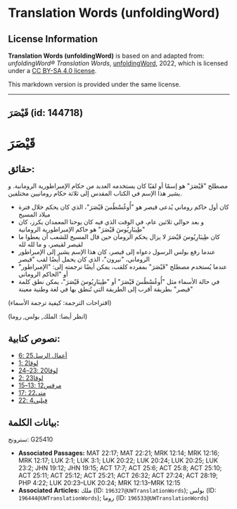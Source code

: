 # Translation Words (unfoldingWord)

## License Information

**Translation Words (unfoldingWord)** is based on and adapted from: _unfoldingWord® Translation Words_, [unfoldingWord](https://unfoldingword.org/utw), 2022, which is licensed under a [CC BY-SA 4.0 license](https://creativecommons.org/licenses/by-sa/4.0/legalcode.en).

This markdown version is provided under the same license.



--------------------------------

## قَيْصَرَ (id: 144718)

قَيْصَرَ
========

حقائق:
------

مصطلح "قَيْصَرَ" هو إسمًا أو لقبًا كان يستخدمه العديد من حكام الإمبراطورية الرومانية. و يشير هذا الإسم في الكتاب المقدس إلى ثلاثة حكام رومانيين مختلفين.

* كان أول حاكم روماني يُدعى قيصر هو "أُوغُسْطُسَ قَيْصَرَ"، الذي كان يحكم خلال فترة ميلاد المسيح
* و بعد حوالي ثلاثين عام، في الوقت الذي فيه كان يوحنا المعمدان يكرز، كان "طِيبَارِيُوسَ قَيْصَرَ" هو حاكم الإمبراطورية الرومانية
* كان طِيبَارِيُوسَ قَيْصَرَ لا يزال يحكم الرومان حين قال المسيح للشعب أن يعطوا ما لقيصر لقيصر، و ما لله لله
* عندما رفع بولس الرسول دعواه إلى قيصر، كان هذا الإسم يشير إلى الإمبراطور الروماني، "نيرون"، الذي كان يحمل أيضًا لقب "قيصر
* عندما يُستخدم مصطلح "قَيْصَرَ" بمفرده كلقب، يمكن أيضًا ترجمته إلى: "الإمبراطور" أو "الحاكم الروماني
* في حالة الأسماء مثل "أُوغُسْطُسَ قَيْصَرَ" أو "طِيبَارِيُوسَ قَيْصَرَ"، يمكن نطق كلمة "قيصر" بطريقة أقرب إلى الطريقة التي تُنطق بها في لغة وطنية معينة

(اقتراحات الترجمة: كيفية ترجمة الأسماء)

(انظر أيضا: الملك, بولس, روما)

نصوص كتابية:
------------

* [أعمال الرسل25 :6](https://ref.ly/Acts25:6)
* [لوقا2 :1](https://ref.ly/Luke2:1)
* [لوقا20 :23–24](https://ref.ly/Luke20:23-Luke20:24)
* [لوقا23 :2](https://ref.ly/Luke23:2)
* [مرقس12 :13–15](https://ref.ly/Mark12:13-Mark12:15)
* [متى22 :17](https://ref.ly/Matt22:17)
* [فيلبي4 :22](https://ref.ly/Phil4:22)

بيانات الكلمة:
--------------

سترونج: G25410

* **Associated Passages:** MAT 22:17; MAT 22:21; MRK 12:14; MRK 12:16; MRK 12:17; LUK 2:1; LUK 3:1; LUK 20:22; LUK 20:24; LUK 20:25; LUK 23:2; JHN 19:12; JHN 19:15; ACT 17:7; ACT 25:6; ACT 25:8; ACT 25:10; ACT 25:11; ACT 25:12; ACT 25:21; ACT 26:32; ACT 27:24; ACT 28:19; PHP 4:22; LUK 20:23–LUK 20:24; MRK 12:13–MRK 12:15
* **Associated Articles:** ملك (ID: `196327@UWTranslationWords`); بولس (ID: `196444@UWTranslationWords`); روما (ID: `196533@UWTranslationWords`)

